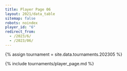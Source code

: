 ```yaml
---
title: Player Page 06
layout: 2021/data_table
sitemap: false
robots: noindex
player_id: "6"
redirect_from:
  - /2023/6/
  - /2023/06/
---
```

{% assign tournament = site.data.tournaments.202305 %}

{% include tournaments/player_page.md %}
